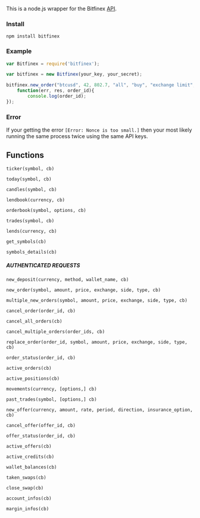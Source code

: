 This is a node.js wrapper for the Bitfinex [API](https://bitfinex.com/pages/api).

### Install

`npm install bitfinex`

### Example

```js
var Bitfinex = require('bitfinex');

var bitfinex = new Bitfinex(your_key, your_secret);

bitfinex.new_order("btcusd", 42, 802.7, "all", "buy", "exchange limit", 
	function(err, res, order_id){
		console.log(order_id);
});
```

### Error

If your getting the error `[Error: Nonce is too small.]` then your most likely
running the same process twice using the same API keys.

## Functions

`ticker(symbol, cb)`

`today(symbol, cb)`		

`candles(symbol, cb)`

`lendbook(currency, cb)`	

`orderbook(symbol, options, cb) `

`trades(symbol, cb)`

`lends(currency, cb)`	

`get_symbols(cb)`

`symbols_details(cb)`

##### AUTHENTICATED REQUESTS 

`new_deposit(currency, method, wallet_name, cb)`

`new_order(symbol, amount, price, exchange, side, type, cb)`

`multiple_new_orders(symbol, amount, price, exchange, side, type, cb)`

`cancel_order(order_id, cb)`

`cancel_all_orders(cb)`

`cancel_multiple_orders(order_ids, cb)`

`replace_order(order_id, symbol, amount, price, exchange, side, type, cb)`

`order_status(order_id, cb)`

`active_orders(cb)`

`active_positions(cb)`

`movements(currency, [options,] cb)`

`past_trades(symbol, [options,] cb)`

`new_offer(currency, amount, rate, period, direction, insurance_option, cb)`

`cancel_offer(offer_id, cb)`

`offer_status(order_id, cb)`

`active_offers(cb)`

`active_credits(cb)`

`wallet_balances(cb)`

`taken_swaps(cb)`

`close_swap(cb)`

`account_infos(cb)`

`margin_infos(cb)`


